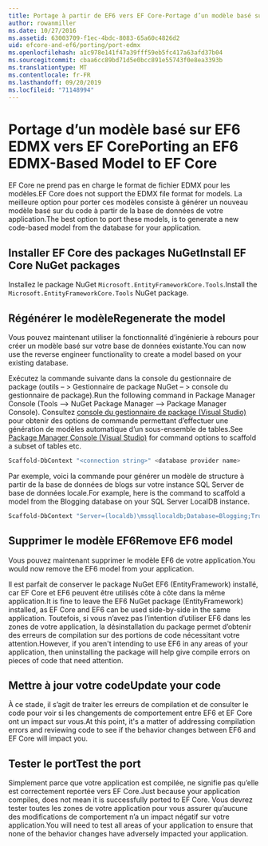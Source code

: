 ```yaml
---
title: Portage à partir de EF6 vers EF Core-Portage d’un modèle basé sur EDMX
author: rowanmiller
ms.date: 10/27/2016
ms.assetid: 63003709-f1ec-4bdc-8083-65a60c4826d2
uid: efcore-and-ef6/porting/port-edmx
ms.openlocfilehash: a1c978e141f47a39fff59eb5fc417a63afd37b04
ms.sourcegitcommit: cbaa6cc89bd71d5e0bcc891e55743f0e8ea3393b
ms.translationtype: MT
ms.contentlocale: fr-FR
ms.lasthandoff: 09/20/2019
ms.locfileid: "71148994"
---
```

# <a name="porting-an-ef6-edmx-based-model-to-ef-core"></a><span data-ttu-id="4145a-102">Portage d’un modèle basé sur EF6 EDMX vers EF Core</span><span class="sxs-lookup"><span data-stu-id="4145a-102">Porting an EF6 EDMX-Based Model to EF Core</span></span>

<span data-ttu-id="4145a-103">EF Core ne prend pas en charge le format de fichier EDMX pour les modèles.</span><span class="sxs-lookup"><span data-stu-id="4145a-103">EF Core does not support the EDMX file format for models.</span></span> <span data-ttu-id="4145a-104">La meilleure option pour porter ces modèles consiste à générer un nouveau modèle basé sur du code à partir de la base de données de votre application.</span><span class="sxs-lookup"><span data-stu-id="4145a-104">The best option to port these models, is to generate a new code-based model from the database for your application.</span></span>

## <a name="install-ef-core-nuget-packages"></a><span data-ttu-id="4145a-105">Installer EF Core des packages NuGet</span><span class="sxs-lookup"><span data-stu-id="4145a-105">Install EF Core NuGet packages</span></span>

<span data-ttu-id="4145a-106">Installez le package NuGet `Microsoft.EntityFrameworkCore.Tools`.</span><span class="sxs-lookup"><span data-stu-id="4145a-106">Install the `Microsoft.EntityFrameworkCore.Tools` NuGet package.</span></span>

## <a name="regenerate-the-model"></a><span data-ttu-id="4145a-107">Régénérer le modèle</span><span class="sxs-lookup"><span data-stu-id="4145a-107">Regenerate the model</span></span>

<span data-ttu-id="4145a-108">Vous pouvez maintenant utiliser la fonctionnalité d’ingénierie à rebours pour créer un modèle basé sur votre base de données existante.</span><span class="sxs-lookup"><span data-stu-id="4145a-108">You can now use the reverse engineer functionality to create a model based on your existing database.</span></span>

<span data-ttu-id="4145a-109">Exécutez la commande suivante dans la console du gestionnaire de package (outils – > Gestionnaire de package NuGet – > console du gestionnaire de package).</span><span class="sxs-lookup"><span data-stu-id="4145a-109">Run the following command in Package Manager Console (Tools –> NuGet Package Manager –> Package Manager Console).</span></span> <span data-ttu-id="4145a-110">Consultez [console du gestionnaire de package (Visual Studio)](../../core/miscellaneous/cli/powershell.md) pour obtenir des options de commande permettant d’effectuer une génération de modèles automatique d’un sous-ensemble de tables.</span><span class="sxs-lookup"><span data-stu-id="4145a-110">See [Package Manager Console (Visual Studio)](../../core/miscellaneous/cli/powershell.md) for command options to scaffold a subset of tables etc.</span></span>

``` powershell
Scaffold-DbContext "<connection string>" <database provider name>
```

<span data-ttu-id="4145a-111">Par exemple, voici la commande pour générer un modèle de structure à partir de la base de données de blogs sur votre instance SQL Server de base de données locale.</span><span class="sxs-lookup"><span data-stu-id="4145a-111">For example, here is the command to scaffold a model from the Blogging database on your SQL Server LocalDB instance.</span></span>

``` powershell
Scaffold-DbContext "Server=(localdb)\mssqllocaldb;Database=Blogging;Trusted_Connection=True;" Microsoft.EntityFrameworkCore.SqlServer
```

## <a name="remove-ef6-model"></a><span data-ttu-id="4145a-112">Supprimer le modèle EF6</span><span class="sxs-lookup"><span data-stu-id="4145a-112">Remove EF6 model</span></span>

<span data-ttu-id="4145a-113">Vous pouvez maintenant supprimer le modèle EF6 de votre application.</span><span class="sxs-lookup"><span data-stu-id="4145a-113">You would now remove the EF6 model from your application.</span></span>

<span data-ttu-id="4145a-114">Il est parfait de conserver le package NuGet EF6 (EntityFramework) installé, car EF Core et EF6 peuvent être utilisés côte à côte dans la même application.</span><span class="sxs-lookup"><span data-stu-id="4145a-114">It is fine to leave the EF6 NuGet package (EntityFramework) installed, as EF Core and EF6 can be used side-by-side in the same application.</span></span> <span data-ttu-id="4145a-115">Toutefois, si vous n’avez pas l’intention d’utiliser EF6 dans les zones de votre application, la désinstallation du package permet d’obtenir des erreurs de compilation sur des portions de code nécessitant votre attention.</span><span class="sxs-lookup"><span data-stu-id="4145a-115">However, if you aren't intending to use EF6 in any areas of your application, then uninstalling the package will help give compile errors on pieces of code that need attention.</span></span>

## <a name="update-your-code"></a><span data-ttu-id="4145a-116">Mettre à jour votre code</span><span class="sxs-lookup"><span data-stu-id="4145a-116">Update your code</span></span>

<span data-ttu-id="4145a-117">À ce stade, il s’agit de traiter les erreurs de compilation et de consulter le code pour voir si les changements de comportement entre EF6 et EF Core ont un impact sur vous.</span><span class="sxs-lookup"><span data-stu-id="4145a-117">At this point, it's a matter of addressing compilation errors and reviewing code to see if the behavior changes between EF6 and EF Core will impact you.</span></span>

## <a name="test-the-port"></a><span data-ttu-id="4145a-118">Tester le port</span><span class="sxs-lookup"><span data-stu-id="4145a-118">Test the port</span></span>

<span data-ttu-id="4145a-119">Simplement parce que votre application est compilée, ne signifie pas qu’elle est correctement reportée vers EF Core.</span><span class="sxs-lookup"><span data-stu-id="4145a-119">Just because your application compiles, does not mean it is successfully ported to EF Core.</span></span> <span data-ttu-id="4145a-120">Vous devrez tester toutes les zones de votre application pour vous assurer qu’aucune des modifications de comportement n’a un impact négatif sur votre application.</span><span class="sxs-lookup"><span data-stu-id="4145a-120">You will need to test all areas of your application to ensure that none of the behavior changes have adversely impacted your application.</span></span>
